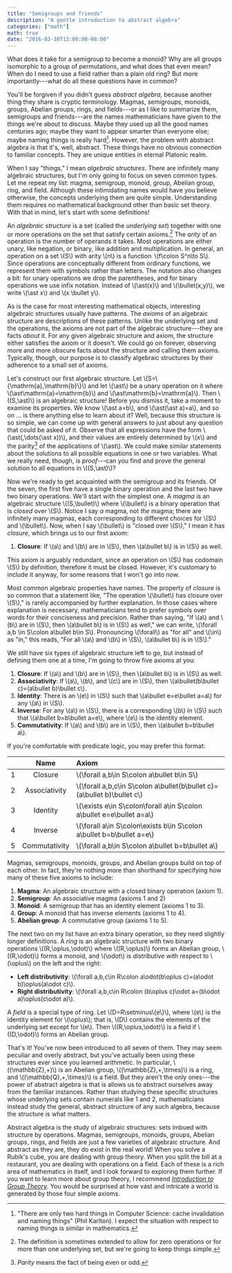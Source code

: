 ```yaml
---
title: "Semigroups and friends"
description: "A gentle introduction to abstract algebra"
categories: ["math"]
math: true
date: "2016-03-10T13:00:00-08:00"
---
```


What does it take for a semigroup to become a monoid? Why are all groups isomorphic to a group of permutations, and what does that even mean? When do I need to use a field rather than a plain old ring? But more importantly---what do all these questions have in common?

<!--more-->

You'll be forgiven if you didn't guess _abstract algebra_, because another thing they share is cryptic terminology. Magmas, semigroups, monoids, groups, Abelian groups, rings, and fields---or as I like to summarize them, semigroups and friends---are the names mathematicians have given to the things we're about to discuss. Maybe they used up all the good names centuries ago; maybe they want to appear smarter than everyone else; maybe naming things is really hard[^1]. However, the problem with abstract algebra is that it's, well, abstract. These things have no obvious connection to familiar concepts. They are unique entities in eternal Platonic realm.

When I say "things," I mean _algebraic structures_. There are infinitely many algebraic structures, but I'm only going to focus on seven common types. Let me repeat my list: magma, semigroup, monoid, group, Abelian group, ring, and field. Although these intimidating names would have you believe otherwise, the concepts underlying them are quite simple. Understanding them requires no mathematical background other than basic set theory. With that in mind, let's start with some definitions!

An _algebraic structure_ is a set (called the _underlying set_) together with one or more operations on the set that satisfy certain axioms.[^2] The _arity_ of an operation is the number of operands it takes. Most operations are either unary, like negation, or binary, like addition and multiplication. In general, an operation on a set \\(S\\) with arity \\(n\\) is a function &thinsp;\\(f\colon S^n\to S\\). Since operations are conceptually different from ordinary functions, we represent them with symbols rather than letters. The notation also changes a bit: for unary operations we drop the parentheses, and for binary operations we use infix notation. Instead of \\(\ast(x)\\) and \\(\bullet(x,y)\\), we write \\(\ast x\\) and \\(x \bullet y\\).

As is the case for most interesting mathematical objects, interesting algebraic structures usually have patterns. The _axioms_ of an algebraic structure are descriptions of these patterns. Unlike the underlying set and the operations, the axioms are not part of the algebraic structure---they are facts _about_ it. For any given algebraic structure and axiom, the structure either satisfies the axiom or it doesn't. We could go on forever, observing more and more obscure facts about the structure and calling them axioms. Typically, though, our purpose is to classify algebraic structures by their adherence to a small set of axioms.

Let's construct our first algebraic structure. Let \\(S=\\{\mathrm{a},\mathrm{b}\\}\\) and let \\(\ast\\) be a unary operation on it where \\(\ast\mathrm{a}=\mathrm{b}\\) and \\(\ast\mathrm{b}=\mathrm{a}\\). Then \\((S,\ast)\\) is an algebraic structure! Before you dismiss it, take a moment to examine its properties. We know \\(\ast a=b\\), and \\(\ast(\ast a)=a\\), and so on ... is there anything else to learn about it? Well, because this structure is so simple, we can come up with general answers to just about any question that could be asked of it. Observe that all expressions have the form \\(\ast(\,\dots(\ast x))\\), and their values are entirely determined by \\(x\\) and the parity[^3] of the applications of \\(\ast\\). We could make similar statements about the solutions to all possible equations in one or two variables. What we really need, though, is _proof_---can you find and prove the general solution to all equations in \\((S,\ast)\\)?

Now we're ready to get acquainted with the semigroup and its friends. Of the seven, the first five have a single binary operation and the last two have two binary operations. We'll start with the simplest one. A _magma_ is an algebraic structure \\((S,\bullet)\\) where \\(\bullet\\) is a binary operation that is _closed_ over \\(S\\). Notice I say _a_ magma, not _the_ magma; there are infinitely many magmas, each corresponding to different choices for \\(S\\) and \\(\bullet\\). Now, when I say \\(\bullet\\) is "closed over \\(S\\)," I mean it has _closure_, which brings us to our first axiom:

1. **Closure**: If \\(a\\) and \\(b\\) are in \\(S\\), then \\(a\bullet b\\) is in \\(S\\) as well.

This axiom is arguably redundant, since an operation on \\(S\\) has codomain \\(S\\) by definition, therefore it must be closed. However, it's customary to include it anyway, for some reasons that I won't go into now.

Most common algebraic properties have names. The property of _closure_ is so common that a statement like, "The operation \\(\bullet\\) has closure over \\(S\\)," is rarely accompanied by further explanation. In those cases where explanation is necessary, mathematicians tend to prefer symbols over words for their conciseness and precision. Rather than saying, "If \\(a\\) and \\(b\\) are in \\(S\\), then \\(a\bullet b\\) is in \\(S\\) as well," we can write, \\(\forall a,b \in S\colon a\bullet b\in S\\). Pronouncing \\(\forall\\) as "for all" and \\(\in\\) as "in," this reads, "For all \\(a\\) and \\(b\\) in \\(S\\), \\(a\bullet b\\) is in \\(S\\)."

We still have six types of algebraic structure left to go, but instead of defining them one at a time, I'm going to throw five axioms at you:

1. **Closure**: If \\(a\\) and \\(b\\) are in \\(S\\), then \\(a\bullet b\\) is in \\(S\\) as well.
2. **Associativity**: If \\(a\\), \\(b\\), and \\(c\\) are in \\(S\\), then \\(a\bullet(b\bullet c)=(a\bullet b)\bullet c\\).</li>
3. **Identity**: There is an \\(e\\) in \\(S\\) such that \\(a\bullet e=e\bullet a=a\\) for any \\(a\\) in \\(S\\).
4. **Inverse**: For any \\(a\\) in \\(S\\), there is a corresponding \\(b\\) in \\(S\\) such that \\(a\bullet b=b\bullet a=e\\), where \\(e\\) is the identity element.
5. **Commutativity**: If \\(a\\) and \\(b\\) are in \\(S\\), then \\(a\bullet b=b\bullet a\\).

If you're comfortable with predicate logic, you may prefer this format:

|| Name | Axiom |
|:-:|:----:|:------|
|1| Closure | \\(\forall a,b\in S\colon a\bullet b\in S\\) |
|2| Associativity | \\(\forall a,b,c\in S\colon a\bullet(b\bullet c)=(a\bullet b)\bullet c\\) |
|3| Identity | \\(\exists e\in S\colon\forall a\in S\colon a\bullet e=e\bullet a=a\\) |
|4| Inverse | \\(\forall a\in S\colon\exists b\in S\colon a\bullet b=b\bullet a=e\\) |
|5| Commutativity | \\(\forall a,b\in S\colon a\bullet b=b\bullet a\\) |

Magmas, semigroups, monoids, groups, and Abelian groups build on top of each other. In fact, they're nothing more than shorthand for specifying how many of these five axioms to include:

1. **Magma**: An algebraic structure with a closed binary operation (axiom 1).
2. **Semigroup**: An associative magma (axioms 1 and 2)
3. **Monoid**: A semigroup that has an identity element (axioms 1 to 3).
4. **Group**: A monoid that has inverse elements (axioms 1 to 4).
5. **Abelian group**: A commutative group (axioms 1 to 5).

The next two on my list have an extra binary operation, so they need slightly longer definitions. A _ring_ is an algebraic structure with two binary operations \\((R,\oplus,\odot)\\) where \\((R,\oplus)\\) forms an Abelian group, \\((R,\odot)\\) forms a monoid, and \\(\odot\\) is _distributive_ with respect to \\(\oplus\\) on the left and the right:

- **Left distributivity**: \\(\forall a,b,c\in R\colon a\odot(b\oplus c)=(a\odot b)\oplus(a\odot c)\\).
- **Right distributivity**: \\(\forall a,b,c\in R\colon (b\oplus c)\odot a=(b\odot a)\oplus(c\odot a)\\).

A _field_ is a special type of ring. Let \\(D=R\setminus\\{e\\}\\), where \\(e\\) is the identity element for \\(\oplus\\); that is, \\(D\\) contains the elements of the underlying set except for \\(e\\). Then \\((R,\oplus,\odot)\\) is a field if \\((D,\odot)\\) forms an Abelian group.

That's it! You've now been introduced to all seven of them. They may seem peculiar and overly abstract, but you've actually been using these structures ever since you learned arithmetic. In particular, \\((\mathbb{Z},+)\\) is an Abelian group, \\((\mathbb{Z},+,\times)\\) is a ring, and \\((\mathbb{Q},+,\times)\\) is a field. But they aren't the only ones---the power of abstract algebra is that is allows us to abstract ourselves away from the familiar instances. Rather than studying these specific structures whose underlying sets contain numerals like 1 and 2, mathematicians instead study the general, abstract structure of any such algebra, because the structure is what matters.

Abstract algebra is the study of algebraic structures: sets imbued with structure by operations. Magmas, semigroups, monoids, groups, Abelian groups, rings, and fields are just a few varieties of algebraic structure. And abstract as they are, they do exist in the real world! When you solve a Rubik's cube, you are dealing with group theory. When you split the bill at a restaurant, you are dealing with operations on a field. Each of these is a rich area of mathematics in itself, and I look forward to exploring them further. If you want to learn more about group theory, I recommend [_Introduction to Group Theory_][dog]. You would be surprised at how vast and intricate a world is generated by those four simple axioms.

[^1]: "There are only two hard things in Computer Science: cache invalidation and naming things" (Phil Karlton). I expect the situation with respect to naming things is similar in mathematics.

[^2]: The definition is sometimes extended to allow for zero operations or for more than one underlying set, but we're going to keep things simple.

[^3]: _Parity_ means the fact of being even or odd.

[dog]: http://dogschool.tripod.com/index.html
